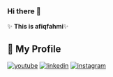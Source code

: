 ### Hi there 👋


✨ **This is afiqfahmi**✨

## 🔗 My Profile
[![youtube](https://img.shields.io/badge/my_portfolio-000?style=for-the-badge&logo=youtube&logoColor=white)](https://www.youtube.com/channel/UC8zt6rwGtmIPL1Ncfyk4WCg)
[![linkedin](https://img.shields.io/badge/linkedin-0A66C2?style=for-the-badge&logo=linkedin&logoColor=white)](linkedin.com/in/afiq-fahmi-412064183)
[![instagram](https://img.shields.io/badge/twitter-1DA1F2?style=for-the-badge&logo=instagram&logoColor=white)](https://www.instagram.com/afqifahmi/)
